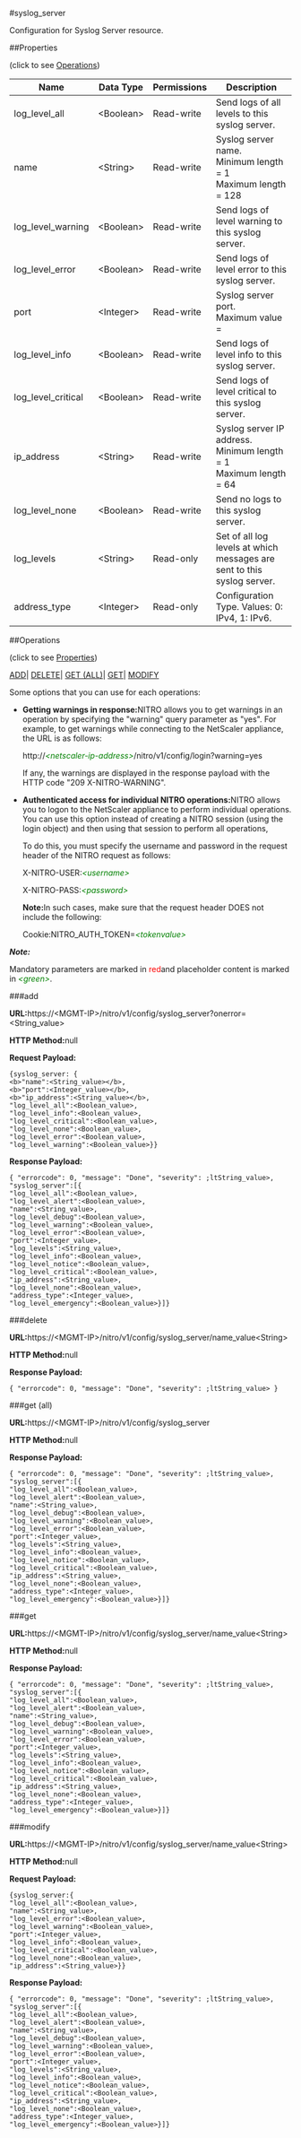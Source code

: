 #syslog_server

Configuration for Syslog Server resource.


##Properties 
<span>(click to see [Operations](#opera))</span>


<table><thead><tr><th>Name</th><th>Data Type</th><th>Permissions</th><th>Description</th></tr></thead><tbody><tr><td>log_level_all</td><td>&lt;Boolean></td><td>Read-write</td><td>Send logs of all levels to this syslog server.</td></tr><tr><td>name</td><td>&lt;String></td><td>Read-write</td><td>Syslog server name.<br>Minimum length = 1<br>Maximum length = 128</td></tr><tr><td>log_level_warning</td><td>&lt;Boolean></td><td>Read-write</td><td>Send logs of level warning to this syslog server.</td></tr><tr><td>log_level_error</td><td>&lt;Boolean></td><td>Read-write</td><td>Send logs of level error to this syslog server.</td></tr><tr><td>port</td><td>&lt;Integer></td><td>Read-write</td><td>Syslog server port.<br>Maximum value =</td></tr><tr><td>log_level_info</td><td>&lt;Boolean></td><td>Read-write</td><td>Send logs of level info to this syslog server.</td></tr><tr><td>log_level_critical</td><td>&lt;Boolean></td><td>Read-write</td><td>Send logs of level critical to this syslog server.</td></tr><tr><td>ip_address</td><td>&lt;String></td><td>Read-write</td><td>Syslog server IP address.<br>Minimum length = 1<br>Maximum length = 64</td></tr><tr><td>log_level_none</td><td>&lt;Boolean></td><td>Read-write</td><td>Send no logs to this syslog server.</td></tr><tr><td>log_levels</td><td>&lt;String></td><td>Read-only</td><td>Set of all log levels at which messages are sent to this syslog server.</td></tr><tr><td>address_type</td><td>&lt;Integer></td><td>Read-only</td><td>Configuration Type. Values: 0: IPv4, 1: IPv6.</td></tr></tbody></table>
##Operations 
<span>(click to see [Properties](#prope))</span>


[ADD]()| [DELETE](#d)| [GET (ALL)](#get-)| [GET]()| [MODIFY](#m)


Some options that you can use for each operations:
<ul><li><p><b>Getting warnings in response:</b>NITRO allows you to get warnings in an operation by specifying the "warning" query parameter as "yes". For example, to get warnings while connecting to the NetScaler appliance, the URL is as follows:</p><p>http://<span style="color:green;font-style:italic;">&lt;netscaler-ip-address&gt;</span>/nitro/v1/config/login?warning=yes</p><p>If any, the warnings are displayed in the response payload with the HTTP code "209 X-NITRO-WARNING".</p></li><li><p><b>Authenticated access for individual NITRO operations:</b>NITRO allows you to logon to the NetScaler appliance to perform individual operations. You can use this option instead of creating a NITRO session (using the login object) and then using that session to perform all operations,</p><p>To do this, you must specify the username and password in the request header of the NITRO request as follows:</p><p>X-NITRO-USER:<span style="color:green;font-style:italic;">&lt;username&gt;</span></p><p>X-NITRO-PASS:<span style="color:green;font-style:italic;">&lt;password&gt;</span></p><p><b>Note:</b>In such cases, make sure that the request header DOES not include the following:</p><p>Cookie:NITRO_AUTH_TOKEN=<span style="color:green;font-style:italic;">&lt;tokenvalue&gt;</span></p></li></ul>



***Note:*** 
Mandatory parameters are marked in <span style="color:#FF0000;">red</span>and placeholder content is marked in <span style="color:green;font-style:italic">&lt;green&gt;</span>.

###add



<b>URL:</b>https://&lt;MGMT-IP&gt;/nitro/v1/config/syslog_server?onerror=&lt;String_value&gt;
<b>HTTP Method:</b>null
<b>Request Payload: </b>```{syslog_server: {<b>"name":<String_value></b>,<b>"port":<Integer_value></b>,<b>"ip_address":<String_value></b>,"log_level_all":<Boolean_value>,"log_level_info":<Boolean_value>,"log_level_critical":<Boolean_value>,"log_level_none":<Boolean_value>,"log_level_error":<Boolean_value>,"log_level_warning":<Boolean_value>}}```
<b>Response Payload: </b>```{ "errorcode": 0, "message": "Done", "severity": ;ltString_value>, "syslog_server":[{"log_level_all":<Boolean_value>,"log_level_alert":<Boolean_value>,"name":<String_value>,"log_level_debug":<Boolean_value>,"log_level_warning":<Boolean_value>,"log_level_error":<Boolean_value>,"port":<Integer_value>,"log_levels":<String_value>,"log_level_info":<Boolean_value>,"log_level_notice":<Boolean_value>,"log_level_critical":<Boolean_value>,"ip_address":<String_value>,"log_level_none":<Boolean_value>,"address_type":<Integer_value>,"log_level_emergency":<Boolean_value>}]}```



###delete



<b>URL:</b>https://&lt;MGMT-IP&gt;/nitro/v1/config/syslog_server/name_value&lt;String&gt;
<b>HTTP Method:</b>null
<b>Response Payload: </b>```{ "errorcode": 0, "message": "Done", "severity": ;ltString_value> }```



###get (all)



<b>URL:</b>https://&lt;MGMT-IP&gt;/nitro/v1/config/syslog_server
<b>HTTP Method:</b>null
<b>Response Payload: </b>```{ "errorcode": 0, "message": "Done", "severity": ;ltString_value>, "syslog_server":[{"log_level_all":<Boolean_value>,"log_level_alert":<Boolean_value>,"name":<String_value>,"log_level_debug":<Boolean_value>,"log_level_warning":<Boolean_value>,"log_level_error":<Boolean_value>,"port":<Integer_value>,"log_levels":<String_value>,"log_level_info":<Boolean_value>,"log_level_notice":<Boolean_value>,"log_level_critical":<Boolean_value>,"ip_address":<String_value>,"log_level_none":<Boolean_value>,"address_type":<Integer_value>,"log_level_emergency":<Boolean_value>}]}```



###get



<b>URL:</b>https://&lt;MGMT-IP&gt;/nitro/v1/config/syslog_server/name_value&lt;String&gt;
<b>HTTP Method:</b>null
<b>Response Payload: </b>```{ "errorcode": 0, "message": "Done", "severity": ;ltString_value>, "syslog_server":[{"log_level_all":<Boolean_value>,"log_level_alert":<Boolean_value>,"name":<String_value>,"log_level_debug":<Boolean_value>,"log_level_warning":<Boolean_value>,"log_level_error":<Boolean_value>,"port":<Integer_value>,"log_levels":<String_value>,"log_level_info":<Boolean_value>,"log_level_notice":<Boolean_value>,"log_level_critical":<Boolean_value>,"ip_address":<String_value>,"log_level_none":<Boolean_value>,"address_type":<Integer_value>,"log_level_emergency":<Boolean_value>}]}```



###modify



<b>URL:</b>https://&lt;MGMT-IP&gt;/nitro/v1/config/syslog_server/name_value&lt;String&gt;
<b>HTTP Method:</b>null
<b>Request Payload: </b>```{syslog_server:{"log_level_all":<Boolean_value>,"name":<String_value>,"log_level_error":<Boolean_value>,"log_level_warning":<Boolean_value>,"port":<Integer_value>,"log_level_info":<Boolean_value>,"log_level_critical":<Boolean_value>,"log_level_none":<Boolean_value>,"ip_address":<String_value>}}```
<b>Response Payload: </b>```{ "errorcode": 0, "message": "Done", "severity": ;ltString_value>, "syslog_server":[{"log_level_all":<Boolean_value>,"log_level_alert":<Boolean_value>,"name":<String_value>,"log_level_debug":<Boolean_value>,"log_level_warning":<Boolean_value>,"log_level_error":<Boolean_value>,"port":<Integer_value>,"log_levels":<String_value>,"log_level_info":<Boolean_value>,"log_level_notice":<Boolean_value>,"log_level_critical":<Boolean_value>,"ip_address":<String_value>,"log_level_none":<Boolean_value>,"address_type":<Integer_value>,"log_level_emergency":<Boolean_value>}]}```



